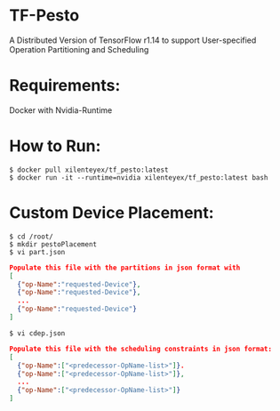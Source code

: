 # TF-Pesto
A Distributed Version of TensorFlow r1.14 to support User-specified Operation Partitioning and Scheduling 


# Requirements:
Docker with Nvidia-Runtime

# How to Run:

```
$ docker pull xilenteyex/tf_pesto:latest
$ docker run -it --runtime=nvidia xilenteyex/tf_pesto:latest bash
```

# Custom Device Placement:
```
$ cd /root/
$ mkdir pestoPlacement
$ vi part.json
```

``` json
Populate this file with the partitions in json format with
[
  {"op-Name":"requested-Device"},
  {"op-Name":"requested-Device"},
  ...
  {"op-Name":"requested-Device"}
]
```

```
$ vi cdep.json
```

``` json
Populate this file with the scheduling constraints in json format:
[
  {"op-Name":["<predecessor-OpName-list>"]}.
  {"op-Name":["<predecessor-OpName-list>"]},
  ...
  {"op-Name":["<predecessor-OpName-list>"]}
]
```
